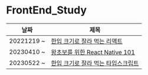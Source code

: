 # FrontEnd_Study
|날짜|제목|
|------|---|
|20221219 ~ |[한입 크기로 잘라 먹는 리액트](https://github.com/lea-hwang/React_Study/tree/master/React/%ED%95%9C%EC%9E%85%20%ED%81%AC%EA%B8%B0%EB%A1%9C%20%EC%9E%98%EB%9D%BC%20%EB%A8%B9%EB%8A%94%20%EB%A6%AC%EC%95%A1%ED%8A%B8)|
|20230410 ~ |[왕초보를 위한 React Native 101](https://github.com/lea-hwang/FrontEnd_Study/tree/master/ReactNative/%EC%99%95%EC%B4%88%EB%B3%B4%EB%A5%BC%20%EC%9C%84%ED%95%9C%20React%20Native%20101)|
|20230522 ~ |[한입 크기로 잘라 먹는 타입스크립트](https://github.com/lea-hwang/FrontEnd_Study/tree/master/Typescript/%ED%95%9C%20%EC%9E%85%20%ED%81%AC%EA%B8%B0%EB%A1%9C%20%EC%9E%98%EB%9D%BC%EB%A8%B9%EB%8A%94%20%ED%83%80%EC%9E%85%EC%8A%A4%ED%81%AC%EB%A6%BD%ED%8A%B8)|

